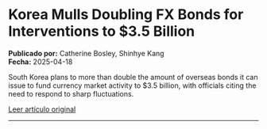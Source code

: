# Korea Mulls Doubling FX Bonds for Interventions to $3.5 Billion

**Publicado por:** Catherine Bosley, Shinhye Kang  
**Fecha:** 2025-04-18

South Korea plans to more than double the amount of overseas bonds it can issue to fund currency market activity to $3.5 billion, with officials citing the need to respond to sharp fluctuations.

[Leer artículo original](https://www.bloomberg.com/news/articles/2025-04-18/korea-mulls-doubling-fx-bonds-for-interventions-to-3-5-billion)

---

